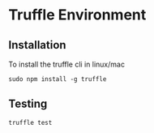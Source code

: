 # Truffle Environment

## Installation

To install the truffle cli in linux/mac
```
sudo npm install -g truffle
```

## Testing

```
truffle test
```
